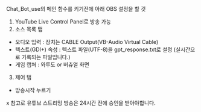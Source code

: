 Chat_Bot_use의 메인 함수를 키기전에 아래 OBS 설정을 할 것

1. YouTube Live Control Panel로 방송 가능
2. 소스 목록 탭
- 오디오 입력 : 장치는 CABLE Output(VB-Audio Virtual Cable)
- 텍스트(GDI+) 속성 : 텍스트 파일(UTF-8)을 gpt_response.txt로 설정 (실시간으로 기록되는 파일입니다.)
- 게임 캡쳐 : 와루도 or 버츄얼 화면
3. 제어 탭
- 방송시작 누르기

x 참고로 유튜브 스트리밍 방송은 24시간 전에 승인을  받아야합니다.